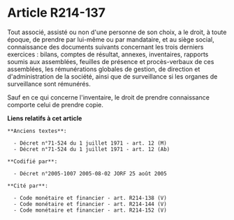 # Article R214-137

Tout associé, assisté ou non d'une personne de son choix, a le droit, à toute époque, de prendre par lui-même ou par
mandataire, et au siège social, connaissance des documents suivants concernant les trois derniers exercices : bilans, comptes
de résultat, annexes, inventaires, rapports soumis aux assemblées, feuilles de présence et procès-verbaux de ces assemblées,
les rémunérations globales de gestion, de direction et d'administration de la société, ainsi que de surveillance si les
organes de surveillance sont rémunérés.

Sauf en ce qui concerne l'inventaire, le droit de prendre connaissance comporte celui de prendre copie.

**Liens relatifs à cet article**

	**Anciens textes**:

	  - Décret n°71-524 du 1 juillet 1971 - art. 12 (M)
	  - Décret n°71-524 du 1 juillet 1971 - art. 12 (Ab)

	**Codifié par**:

	  - Décret n°2005-1007 2005-08-02 JORF 25 août 2005

	**Cité par**:

	  - Code monétaire et financier - art. R214-138 (V)
	  - Code monétaire et financier - art. R214-144 (V)
	  - Code monétaire et financier - art. R214-152 (V)
